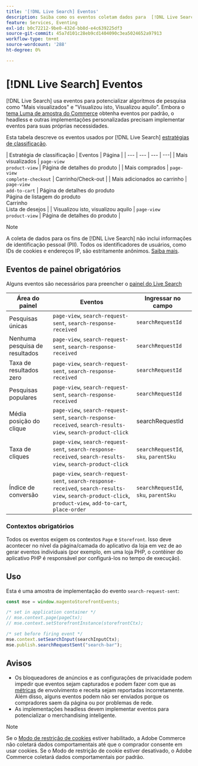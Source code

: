 ```yaml
---
title: '[!DNL Live Search] Eventos'
description: Saiba como os eventos coletam dados para  [!DNL Live Search].
feature: Services, Eventing
exl-id: b0c72212-9be0-432d-bb8d-e4c639225df3
source-git-commit: 45a7d101c28eb9cd1404090c3ea5024652a97913
workflow-type: tm+mt
source-wordcount: '288'
ht-degree: 0%

---
```


# [!DNL Live Search] Eventos

[!DNL Live Search] usa eventos para potencializar algoritmos de pesquisa como &quot;Mais visualizados&quot; e &quot;Visualizou isto, Visualizou aquilo&quot;. Embora o [tema Luma de amostra do Commerce](https://experienceleague.adobe.com/en/docs/commerce-admin/content-design/design/themes/themes#the-default-theme) obtenha eventos por padrão, o headless e outras implementações personalizadas precisam implementar eventos para suas próprias necessidades.

Esta tabela descreve os eventos usados por [!DNL Live Search] [estratégias de classificação](rules-add.md#intelligent-ranking).

| Estratégia de classificação | Eventos | Página |
| --- | --- | --- | ---|
| Mais visualizados | `page-view`<br>`product-view` | Página de detalhes do produto |
| Mais comprados | `page-view`<br>`complete-checkout` | Carrinho/Check-out |
| Mais adicionados ao carrinho | `page-view`<br>`add-to-cart` | Página de detalhes do produto<br>Página de listagem do produto<br>Carrinho<br>Lista de desejos |
| Visualizou isto, visualizou aquilo | `page-view`<br>`product-view` | Página de detalhes do produto |

>[!NOTE]
>
>A coleta de dados para os fins de [!DNL Live Search] não inclui informações de identificação pessoal (PII). Todos os identificadores de usuários, como IDs de cookies e endereços IP, são estritamente anônimos. [Saiba mais](https://www.adobe.com/privacy/experience-cloud.html).

## Eventos de painel obrigatórios

Alguns eventos são necessários para preencher o [painel do Live Search](performance.md)

| Área do painel | Eventos | Ingressar no campo |
| ------------------- | ------------- | ---------- |
| Pesquisas únicas | `page-view`, `search-request-sent`, `search-response-received` | `searchRequestId` |
| Nenhuma pesquisa de resultados | `page-view`, `search-request-sent`, `search-response-received` | `searchRequestId` |
| Taxa de resultados zero | `page-view`, `search-request-sent`, `search-response-received` | `searchRequestId` |
| Pesquisas populares | `page-view`, `search-request-sent`, `search-response-received` | `searchRequestId` |
| Média posição do clique | `page-view`, `search-request-sent`, `search-response-received`, `search-results-view`, `search-product-click` | searchRequestId |
| Taxa de cliques | `page-view`, `search-request-sent`, `search-response-received`, `search-results-view`, `search-product-click` | `searchRequestId`, `sku`, `parentSku` |
| Índice de conversão | `page-view`, `search-request-sent`, `search-response-received`, `search-results-view`, `search-product-click`, `product-view`, `add-to-cart`, `place-order` | `searchRequestId`, `sku`, `parentSku` |

### Contextos obrigatórios

Todos os eventos exigem os contextos `Page` e `Storefront`. Isso deve acontecer no nível da página/camada do aplicativo da loja em vez de ao gerar eventos individuais (por exemplo, em uma loja PHP, o contêiner do aplicativo PHP é responsável por configurá-los no tempo de execução).

## Uso

Esta é uma amostra de implementação do evento `search-request-sent`:

```javascript
const mse = window.magentoStorefrontEvents;

/* set in application container */
// mse.context.page(pageCtx);
// mse.context.setStorefrontInstance(storefrontCtx);

/* set before firing event */
mse.context.setSearchInput(searchInputCtx);
mse.publish.searchRequestSent("search-bar");
```

## Avisos

- Os bloqueadores de anúncios e as configurações de privacidade podem impedir que eventos sejam capturados e podem fazer com que as [métricas](performance.md) de envolvimento e receita sejam reportadas incorretamente. Além disso, alguns eventos podem não ser enviados porque os compradores saem da página ou por problemas de rede.
- As implementações headless devem implementar eventos para potencializar o merchandising inteligente.

>[!NOTE]
>
>Se o [Modo de restrição de cookies](https://experienceleague.adobe.com/docs/commerce-admin/start/compliance/privacy/compliance-cookie-law.html) estiver habilitado, a Adobe Commerce não coletará dados comportamentais até que o comprador consente em usar cookies. Se o Modo de restrição de cookie estiver desativado, o Adobe Commerce coletará dados comportamentais por padrão.
